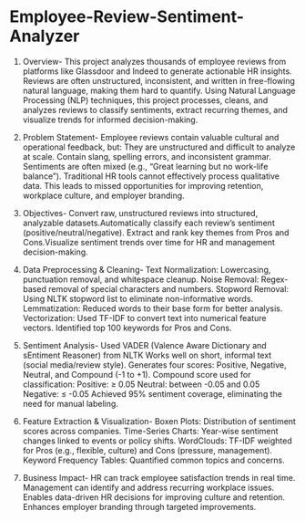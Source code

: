 # Employee-Review-Sentiment-Analyzer
1) Overview- This project analyzes thousands of employee reviews from platforms like Glassdoor and Indeed to generate actionable HR insights. Reviews are often unstructured, inconsistent, and written in free-flowing natural language, making them hard to quantify. Using Natural Language Processing (NLP) techniques, this project processes, cleans, and analyzes reviews to classify sentiments, extract recurring themes, and visualize trends for informed decision-making.

2) Problem Statement- Employee reviews contain valuable cultural and operational feedback, but:
They are unstructured and difficult to analyze at scale. Contain slang, spelling errors, and inconsistent grammar. Sentiments are often mixed (e.g., “Great learning but no work-life balance”).
Traditional HR tools cannot effectively process qualitative data. This leads to missed opportunities for improving retention, workplace culture, and employer branding.

3) Objectives- Convert raw, unstructured reviews into structured, analyzable datasets.Automatically classify each review’s sentiment (positive/neutral/negative).
Extract and rank key themes from Pros and Cons.Visualize sentiment trends over time for HR and management decision-making.

4) Data Preprocessing & Cleaning- Text Normalization: Lowercasing, punctuation removal, and whitespace cleanup. Noise Removal: Regex-based removal of special characters and numbers. Stopword Removal: Using NLTK stopword list to eliminate non-informative words.
Lemmatization: Reduced words to their base form for better analysis.
Vectorization: Used TF-IDF to convert text into numerical feature vectors. Identified top 100 keywords for Pros and Cons.

5) Sentiment Analysis- Used VADER (Valence Aware Dictionary and sEntiment Reasoner) from NLTK Works well on short, informal text (social media/review style).
Generates four scores: Positive, Negative, Neutral, and Compound (-1 to +1).
Compound score used for classification:
Positive: ≥ 0.05
Neutral: between -0.05 and 0.05
Negative: ≤ -0.05
Achieved 95% sentiment coverage, eliminating the need for manual labeling.

6) Feature Extraction & Visualization- Boxen Plots: Distribution of sentiment scores across companies.
Time-Series Charts: Year-wise sentiment changes linked to events or policy shifts.
WordClouds: TF-IDF weighted for Pros (e.g., flexible, culture) and Cons (pressure, management).
Keyword Frequency Tables: Quantified common topics and concerns.

7) Business Impact- HR can track employee satisfaction trends in real time.
Management can identify and address recurring workplace issues. Enables data-driven HR decisions for improving culture and retention.
Enhances employer branding through targeted improvements.
